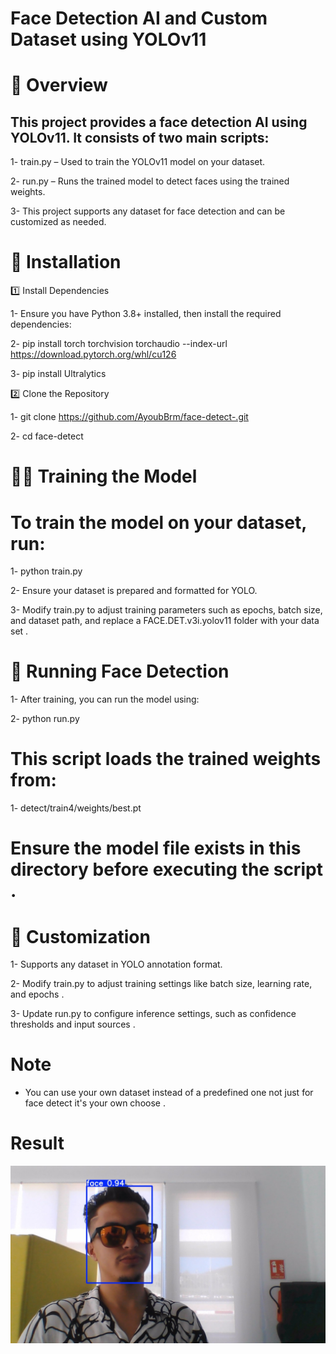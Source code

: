 # Face Detection AI and Custom Dataset using YOLOv11

# 📌 Overview

## This project provides a face detection AI using YOLOv11. It consists of two main scripts:

1- train.py – Used to train the YOLOv11 model on your dataset.

2- run.py – Runs the trained model to detect faces using the trained weights.

3- This project supports any dataset for face detection and can be customized as needed.

# 🚀 Installation

1️⃣ Install Dependencies

1- Ensure you have Python 3.8+ installed, then install the required dependencies:

2- pip install torch torchvision torchaudio --index-url https://download.pytorch.org/whl/cu126

3- pip install Ultralytics

2️⃣ Clone the Repository

1- git clone https://github.com/AyoubBrm/face-detect-.git

2- cd face-detect

# 🏋️‍♂️ Training the Model

# To train the model on your dataset, run:

1- python train.py

2- Ensure your dataset is prepared and formatted for YOLO.

3- Modify train.py to adjust training parameters such as epochs, batch size, and dataset path,
   and replace a FACE.DET.v3i.yolov11 folder with your data set .

# 🏃 Running Face Detection

1- After training, you can run the model using:

2- python run.py

# This script loads the trained weights from:

1- detect/train4/weights/best.pt

# Ensure the model file exists in this directory before executing the script .

# 🔧 Customization

1- Supports any dataset in YOLO annotation format.

2- Modify train.py to adjust training settings like batch size, learning rate, and epochs .

3- Update run.py to configure inference settings, such as confidence thresholds and input sources .

# Note

*  You can use your own dataset instead of a predefined one not just for face detect it's your own choose . 

# Result

![Face Detection](runs/detect/predict/WIN_20240902_07_30_49_Pro.jpg)
